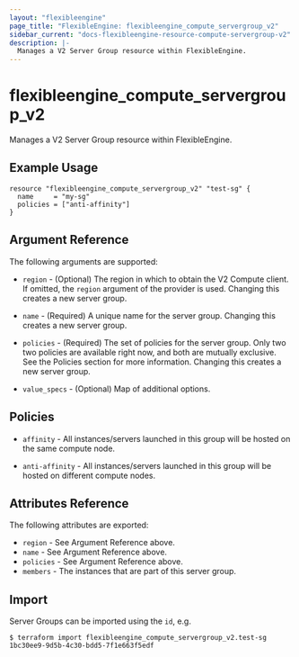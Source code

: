 ```yaml
---
layout: "flexibleengine"
page_title: "FlexibleEngine: flexibleengine_compute_servergroup_v2"
sidebar_current: "docs-flexibleengine-resource-compute-servergroup-v2"
description: |-
  Manages a V2 Server Group resource within FlexibleEngine.
---
```


# flexibleengine\_compute\_servergroup_v2

Manages a V2 Server Group resource within FlexibleEngine.

## Example Usage

```hcl
resource "flexibleengine_compute_servergroup_v2" "test-sg" {
  name     = "my-sg"
  policies = ["anti-affinity"]
}
```

## Argument Reference

The following arguments are supported:

* `region` - (Optional) The region in which to obtain the V2 Compute client.
    If omitted, the `region` argument of the provider is used. Changing
    this creates a new server group.

* `name` - (Required) A unique name for the server group. Changing this creates
    a new server group.

* `policies` - (Required) The set of policies for the server group. Only two
    two policies are available right now, and both are mutually exclusive. See
    the Policies section for more information. Changing this creates a new
    server group.

* `value_specs` - (Optional) Map of additional options.

## Policies

* `affinity` - All instances/servers launched in this group will be hosted on
    the same compute node.

* `anti-affinity` - All instances/servers launched in this group will be
    hosted on different compute nodes.

## Attributes Reference

The following attributes are exported:

* `region` - See Argument Reference above.
* `name` - See Argument Reference above.
* `policies` - See Argument Reference above.
* `members` - The instances that are part of this server group.

## Import

Server Groups can be imported using the `id`, e.g.

```
$ terraform import flexibleengine_compute_servergroup_v2.test-sg 1bc30ee9-9d5b-4c30-bdd5-7f1e663f5edf
```
